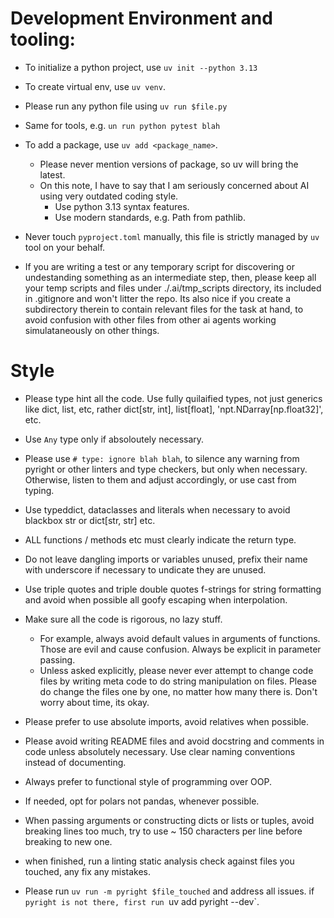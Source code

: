 
# Development Environment and tooling:
* To initialize a python project, use `uv init --python 3.13`
* To create virtual env, use `uv venv`.
* Please run any python file using `uv run $file.py`
* Same for tools, e.g. `un run python pytest blah`
* To add a package, use `uv add <package_name>`.
    * Please never mention versions of package, so uv will bring the latest.
    * On this note, I have to say that I am seriously concerned about AI using very outdated coding style.
        * Use python 3.13 syntax features.
        * Use modern standards, e.g. Path from pathlib.

* Never touch `pyproject.toml` manually, this file is strictly managed by `uv` tool on your behalf.
* If you are writing a test or any temporary script for discovering or undestanding something as an intermediate step, then,
  please keep all your temp scripts and files under ./.ai/tmp_scripts directory, its included in .gitignore and won't litter the repo.
  Its also nice if you create a subdirectory therein to contain relevant files for the task at hand, to avoid confusion with other files from other ai agents working simulataneously on other things.

# Style
* Please type hint all the code. Use fully quilaified types, not just generics like dict, list, etc, rather dict[str, int], list[float], 'npt.NDarray[np.float32]', etc.
* Use `Any` type only if absoloutely necessary.
* Please use `# type: ignore blah blah`, to silence any warning from pyright or other linters and type checkers, but only when necessary. Otherwise, listen to them and adjust accordingly, or use cast from typing.
* Use typeddict, dataclasses and literals when necessary to avoid blackbox str or dict[str, str] etc.
* ALL functions / methods etc must clearly indicate the return type.
* Do not leave dangling imports or variables unused, prefix their name with underscore if necessary to undicate they are unused.
* Use triple quotes and triple double quotes f-strings for string formatting and avoid when possible all goofy escaping when interpolation.
* Make sure all the code is rigorous, no lazy stuff.
    * For example, always avoid default values in arguments of functions. Those are evil and cause confusion. Always be explicit in parameter passing.
    * Unless asked explicitly, please never ever attempt to change code files by writing meta code to do string manipulation on files. Please do change the files one by one, no matter how many there is. Don't worry about time, its okay.

* Please prefer to use absolute imports, avoid relatives when possible.
* Please avoid writing README files and avoid docstring and comments in code unless absolutely necessary. Use clear naming conventions instead of documenting.
* Always prefer to functional style of programming over OOP.
* If needed, opt for polars not pandas, whenever possible.
* When passing arguments or constructing dicts or lists or tuples, avoid breaking lines too much, try to use ~ 150 characters per line before breaking to new one.
* when finished, run a linting static analysis check against files you touched, any fix any mistakes.
* Please run `uv run -m pyright $file_touched` and address all issues. if `pyright is not there, first run `uv add pyright --dev`.

